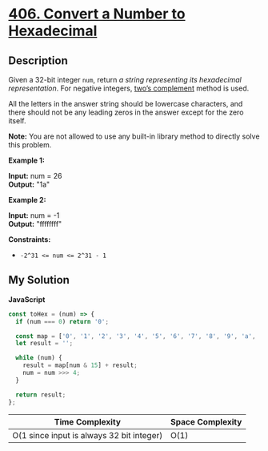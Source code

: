 # [406. Convert a Number to Hexadecimal](https://leetcode.com/problems/convert-a-number-to-hexadecimal)

## Description

Given a 32-bit integer `num`, return _a string representing its hexadecimal representation_. For negative integers, [two’s complement](https://en.wikipedia.org/wiki/Two%27s_complement) method is used.

All the letters in the answer string should be lowercase characters, and there should not be any leading zeros in the answer except for the zero itself.

**Note:** You are not allowed to use any built-in library method to directly solve this problem.

**Example 1:**

**Input:** num = 26  
**Output:** "1a"

**Example 2:**

**Input:** num = -1  
**Output:** "ffffffff"

**Constraints:**

- `-2^31 <= num <= 2^31 - 1`

## My Solution

**JavaScript**

```js
const toHex = (num) => {
  if (num === 0) return '0';

  const map = ['0', '1', '2', '3', '4', '5', '6', '7', '8', '9', 'a', 'b', 'c', 'd', 'e', 'f'];
  let result = '';

  while (num) {
    result = map[num & 15] + result;
    num = num >>> 4;
  }

  return result;
};
```

| Time Complexity                           | Space Complexity |
| ----------------------------------------- | ---------------- |
| O(1 since input is always 32 bit integer) | O(1)             |
